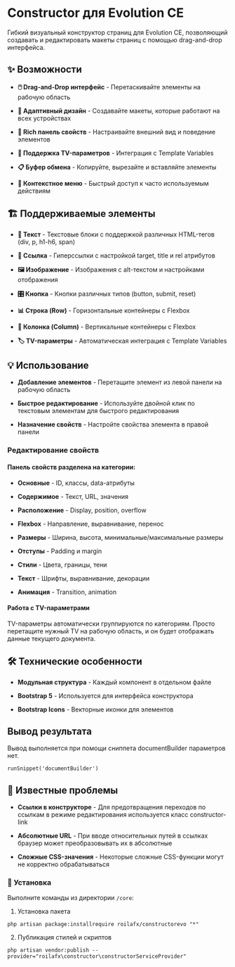 # Constructor для Evolution CE

Гибкий визуальный конструктор страниц для Evolution CE, позволяющий создавать и редактировать макеты страниц с помощью drag-and-drop интерфейса.

## ✨ Возможности

- **🖱️ Drag-and-Drop интерфейс** - Перетаскивайте элементы на рабочую область

- **📱 Адаптивный дизайн** - Создавайте макеты, которые работают на всех устройствах

- **🎨 Rich панель свойств** - Настраивайте внешний вид и поведение элементов

- **🔧 Поддержка TV-параметров** - Интеграция с Template Variables

- **📋 Буфер обмена** - Копируйте, вырезайте и вставляйте элементы

- **🎯 Контекстное меню** - Быстрый доступ к часто используемым действиям


## 🏗️ Поддерживаемые элементы

- **📝 Текст** - Текстовые блоки с поддержкой различных HTML-тегов (div, p, h1-h6, span)

- **🔗 Ссылка** - Гиперссылки с настройкой target, title и rel атрибутов

- **🖼️ Изображение** - Изображения с alt-текстом и настройками отображения

- **🎛️ Кнопка** - Кнопки различных типов (button, submit, reset)

- **📊 Строка (Row)** - Горизонтальные контейнеры с Flexbox

- **📐 Колонка (Column)** - Вертикальные контейнеры с Flexbox

- **🏷️ TV-параметры** - Автоматическая интеграция с Template Variables


## 💡 Использование

- **Добавление элементов** - Перетащите элемент из левой панели на рабочую область

- **Быстрое редактирование** - Используйте двойной клик по текстовым элементам для быстрого редактирования

- **Назначение свойств** - Настройте свойства элемента в правой панели

### Редактирование свойств

#### Панель свойств разделена на категории:

- **Основные** - ID, классы, data-атрибуты

- **Содержимое** - Текст, URL, значения

- **Расположение** - Display, position, overflow

- **Flexbox** - Направление, выравнивание, перенос

- **Размеры** - Ширина, высота, минимальные/максимальные размеры

- **Отступы** - Padding и margin

- **Стили** - Цвета, границы, тени

- **Текст** - Шрифты, выравнивание, декорации

- **Анимация** - Transition, animation

#### Работа с TV-параметрами

TV-параметры автоматически группируются по категориям. Просто перетащите нужный TV на рабочую область, и он будет отображать данные текущего документа.

## 🛠️ Технические особенности

- **Модульная структура** - Каждый компонент в отдельном файле

- **Bootstrap 5** - Используется для интерфейса конструктора

- **Bootstrap Icons** - Векторные иконки для элементов

## Вывод результата

Вывод выполняется при помощи сниппета documentBuilder параметров нет.
```
runSnippet('documentBuilder')
```

## 🐛 Известные проблемы

- **Ссылки в конструкторе** - Для предотвращения переходов по ссылкам в режиме редактирования используется класс constructor-link

- **Абсолютные URL** - При вводе относительных путей в ссылках браузер может преобразовывать их в абсолютные

- **Сложные CSS-значения** - Некоторые сложные CSS-функции могут не корректно обрабатываться

### 🚀 Установка

Выполните команды из директории `/core`:
1. Установка пакета
```
php artisan package:installrequire roilafx/constructorevo "*"
```
2. Публикация стилей и скриптов
```
php artisan vendor:publish --provider="roilafx\constructor\constructorServiceProvider"
```
